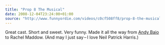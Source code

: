 ```yaml
---
title: "Prop 8 The Musical"
date: 2008-12-04T23:24:00+01:00
source: "http://www.funnyordie.com/videos/c0cf508ff8/prop-8-the-musical-starring-jack-black-john-c-reilly-and-many-more-from-fod-team-jack-black-craig-robinson-john-c-reilly-and-rashida-jones"
---
```


Great cast. Short and sweet. Very funny. Made it all the way from [Andy Baio](http://waxy.org/links/) to Rachel Maddow. (And may I just say – I love Neil Patrick Harris.)
